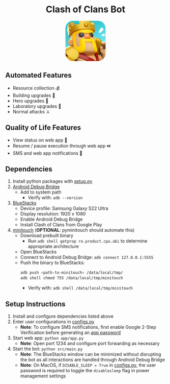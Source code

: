 <h1 align="center">Clash of Clans Bot</h1>
<p align="center">
    <img src="Cover_Image.png" alt="Cover Image" width="25%">
</p>

## Automated Features
* Resource collection 💰
* Building upgrades 🧱
* Hero upgrades 👑
* Laboratory upgrades 🔬
* Normal attacks ⚔️

## Quality of Life Features
* View status on web app 🚦
* Resume / pause execution through web app ⏯️
* SMS and web app notifications 🔔

## Dependencies
1. Install python packages with [setup.py](setup.py)
2. [Android Debug Bridge](https://developer.android.com/tools/releases/platform-tools)
    * Add to system path
        * Verify with: ```adb --version```
3. [BlueStacks](https://www.bluestacks.com/)
    * Device profile: Samsung Galaxy S22 Ultra
    * Display resolution: 1920 x 1080
    * Enable Android Debug Bridge
    * Install Clash of Clans from Google Play
4. [minitouch](https://app.unpkg.com/minitouch-prebuilt-support10@1.2.0/files/prebuilt) 
(__OPTIONAL__: pyminitouch should automate this)
    * Download prebuilt binary
        * Run ```adb shell getprop ro.product.cpu.abi``` to determine appropriate architecture
    * Open BlueStacks
    * Connect to Android Debug Bridge: ```adb connect 127.0.0.1:5555```
    * Push the binary to BlueStacks:
        ```bash
        adb push <path-to-minitouch> /data/local/tmp/
        adb shell chmod 755 /data/local/tmp/minitouch
        ```
        * Verify with: ```adb shell /data/local/tmp/minitouch```

## Setup Instructions
1. Install and configure dependencies listed above
2. Enter user configurations in [configs.py](src/configs.py)
    * __Note__: To configure SMS notifications, first enable Google 2-Step Verification before generating an [app password](https://myaccount.google.com/apppasswords)
3. Start web app: ```python app/app.py```
    * __Note__: Open port 1234 and configure port forwarding as necessary
4. Start the bot: ```python src/main.py```
    * __Note__: The BlueStacks window can be minimized without disrupting the bot as all interactions are handled through Android Debug Bridge
    * __Note__: On MacOS, if ```DISABLE_SLEEP = True``` in [configs.py](src/configs.py), the user password is required to toggle the ```disablesleep``` flag in power management settings